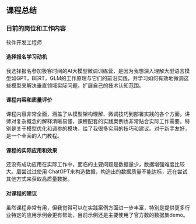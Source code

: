 ## 课程总结

### 目前的岗位和工作内容
软件开发工程师

#### 选择报名学习动机
我选择报名参加极客时间的AI大模型微调训练营，是因为我想深入理解大型语言模型如GPT，BERT，GLM的工作原理与它们的前沿实践，并学习如何有效地微调这些模型来解决垂直领域实际问题，扩展自己的技术认知范围。

#### 课程内容和质量评价
课程内容非常全面，涵盖了从模型架构理解、微调技巧到部署实践的各个方面。讲师对复杂概念的解释清晰易懂，课程配套的实践案例也非常贴合实际工作需要。特别是关于模型优化和调参的模块，给了我很多实用的技巧和建议。对于新手友好，是一个全面的入门教程。

#### 课程的实际应用和效果
还没有成功应用在实际工作中，面临的主要问题是数据量少，数据增强难度比较大。层尝试过使用 ChatGPT来构造数据，构造出的数据质量不能达标，还在尝试其他方式来获取高质量数据。

#### 对课程的建议
虽然课程非常有用，但我觉得可以在实践案例方面进一步丰富，特别是提供更多行业特定的应用示例会更有帮助，目前示例还是主要使用了官方数的数据集demo。